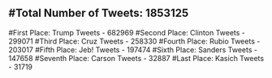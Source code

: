 #Total Number of Tweets: 1853125 
---
#First Place: Trump Tweets - 682969
#Second Place: Clinton Tweets - 299071
#Third Place: Cruz Tweets - 258330
#Fourth Place: Rubio Tweets - 203017
#Fifth Place: Jeb! Tweets - 197474
#Sixth Place: Sanders Tweets - 147658
#Seventh Place: Carson Tweets - 32887
#Last Place: Kasich Tweets - 31719
